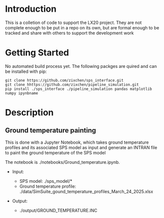 # Introduction 
This is a colletion of code to support the LX20 project. They are not complete enough to be put in a repo on its own, but are formal enough to be tracked and share with others to support the development work

# Getting Started
No automated build process yet. The following packges are quired and can be installed with pip:
```
git clone https://github.com/zixchen/sps_interface.git
git clone hhttps://github.com/zixchen/pipeline_simulation.git
pip install ./sps_interface ./pipeline_simulation pandas matplotlib numpy ipynbname
```

# Description

## Ground temperature painting
This is done with a Jupyter Notebook, which takes ground temperature profiles and its associated SPS model as input and generate an INTRAN file to paint the ground temperature of the SPS model

The notebook is ./notebooks/Ground_temperature.ipynb.

- Input:
    - SPS model: ./sps_model/*
    - Ground temperature profile: ./data/SimSuite_gound_temperature_profiles_March_24_2025.xlsx

- Output:
    - ./output/GROUND_TEMPERATURE.INC
